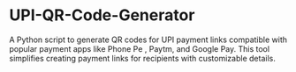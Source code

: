 # UPI-QR-Code-Generator
A Python script to generate QR codes for UPI payment links compatible with popular payment apps like Phone Pe , Paytm, and Google Pay. This tool simplifies creating payment links for recipients with customizable details.
